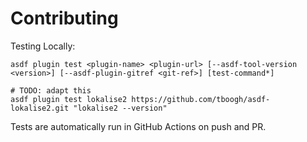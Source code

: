 # Contributing

Testing Locally:

```shell
asdf plugin test <plugin-name> <plugin-url> [--asdf-tool-version <version>] [--asdf-plugin-gitref <git-ref>] [test-command*]

# TODO: adapt this
asdf plugin test lokalise2 https://github.com/tboogh/asdf-lokalise2.git "lokalise2 --version"
```

Tests are automatically run in GitHub Actions on push and PR.
